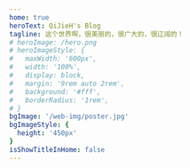 ```yaml
---
home: true
heroText: QiJieH's Blog
tagline: 这个世界啊，很美丽的，很广大的，很辽阔的！
# heroImage: /hero.png
# heroImageStyle: {
#   maxWidth: '600px',
#   width: '100%',
#   display: block,
#   margin: '9rem auto 2rem',
#   background: '#fff',
#   borderRadius: '1rem',
# }
bgImage: '/web-img/poster.jpg'
bgImageStyle: {
  height: '450px'
}
isShowTitleInHome: false
---
```


<p id="hitokoto" :class="$style.hcss"></p>

<style module>
.hcss {
  font-size: 16px;
  text-align: center;
  background-color: var(--background-color);
  border-radius: 0.25rem;
  box-shadow: var(--box-shadow);
  padding: 1rem 1.5rem;
  font-weight:300;
  cursor: pointer;
  transition: all 0.3s;
}
.hcss:hover {
  box-shadow: var(--box-shadow-hover);
}
</style>

<script>
export default {
  mounted () {
    function changeHik() {
      fetch('https://v1.hitokoto.cn/')
      .then(response => response.json())
      .then(data => {
        document.querySelector('#hitokoto').innerHTML = `
          ${data.hitokoto}《${data.from}》
        `;
      })
      .catch(console.error);
    }
    changeHik();
    document.querySelector('#hitokoto').addEventListener('click',function(){
      changeHik();
    })
  }
}
</script>